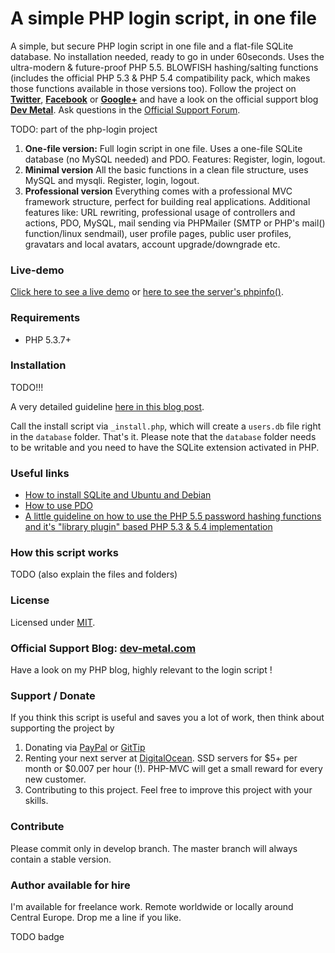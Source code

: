 # A simple PHP login script, in one file

A simple, but secure PHP login script in one file and a flat-file SQLite database.
No installation needed, ready to go in under 60seconds. Uses the ultra-modern & future-proof PHP 5.5.
BLOWFISH hashing/salting functions (includes the official PHP 5.3 & PHP 5.4 compatibility pack, which makes those
functions available in those versions too). Follow the project on **[Twitter](https://twitter.com/simplephplogin)**,
**[Facebook](https://www.facebook.com/pages/PHP-Login-Script/461306677235868)** or
**[Google+](https://plus.google.com/104110071861201951660)** and have a look on the official support blog
**[Dev Metal](http://www.dev-metal.com)**. Ask questions in the [Official Support Forum](http://109.75.177.79/forum/).

TODO: part of the php-login project

1. **One-file version:** Full login script in one file. Uses a one-file SQLite database (no MySQL needed) and PDO. Features: Register, login, logout.
2. **Minimal version** All the basic functions in a clean file structure, uses MySQL and mysqli. Register, login, logout.
3. **Professional version** Everything comes with a professional MVC framework structure, perfect for building
   real applications. Additional features like: URL rewriting, professional usage of controllers and actions, PDO, MySQL,
   mail sending via PHPMailer (SMTP or PHP's mail() function/linux sendmail), user profile pages, public user profiles,
   gravatars and local avatars, account upgrade/downgrade etc.

### Live-demo

[Click here to see a live demo](http://php-login.net/demo1.html) or [here to see the server's phpinfo()](http://109.75.177.79:80/).

### Requirements

- PHP 5.3.7+

### Installation

TODO!!!

A very detailed guideline [here in this blog post](http://www.dev-metal.com/how-to-install-php-login-nets-0-one-file-login-script-on-ubuntu/).

Call the install script via `_install.php`, which will create a `users.db` file right in the `database` folder. That's it.
Please note that the `database` folder needs to be writable and you need to have the SQLite extension activated in PHP.

### Useful links

- [How to install SQLite and Ubuntu and Debian](http://www.dev-metal.com/how-to-install-sqlite-driver-for-php-in-ubuntu-debian/)
- [How to use PDO](http://wiki.hashphp.org/PDO_Tutorial_for_MySQL_Developers)
- [A little guideline on how to use the PHP 5.5 password hashing functions and it's "library plugin" based PHP 5.3 & 5.4 implementation](http://www.dev-metal.com/use-php-5-5-password-hashing-functions/)

### How this script works

TODO (also explain the files and folders)

### License

Licensed under [MIT](http://www.opensource.org/licenses/mit-license.php).

### Official Support Blog: [dev-metal.com](http://www.dev-metal.com)

Have a look on my PHP blog, highly relevant to the login script !

### Support / Donate

If you think this script is useful and saves you a lot of work, then think about supporting the project by

1. Donating via [PayPal](https://www.paypal.com/cgi-bin/webscr?cmd=_s-xclick&hosted_button_id=P5YLUK4MW3LDG)
   or [GitTip](https://www.gittip.com/Panique/)
2. Renting your next server at [DigitalOcean](https://www.digitalocean.com/?refcode=40d978532a20).
   SSD servers for $5+ per month or $0.007 per hour (!). PHP-MVC will get a small reward for every new customer.
3. Contributing to this project. Feel free to improve this project with your skills.

### Contribute

Please commit only in develop branch. The master branch will always contain a stable version.

### Author available for hire

I'm available for freelance work. Remote worldwide or locally around Central Europe. Drop me a line if you like.

TODO badge